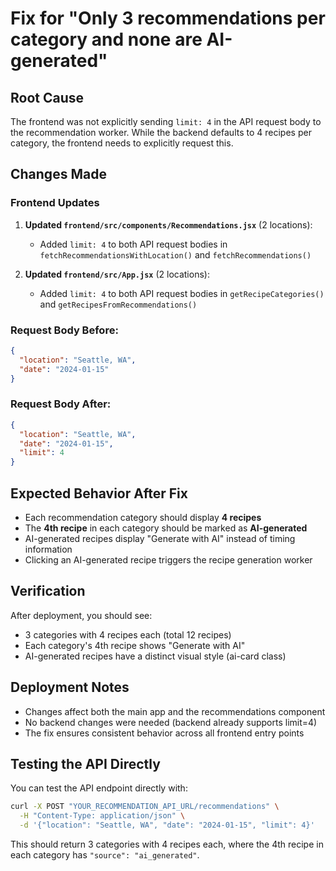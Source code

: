# Fix for "Only 3 recommendations per category and none are AI-generated"

## Root Cause
The frontend was not explicitly sending `limit: 4` in the API request body to the recommendation worker. While the backend defaults to 4 recipes per category, the frontend needs to explicitly request this.

## Changes Made

### Frontend Updates
1. **Updated `frontend/src/components/Recommendations.jsx`** (2 locations):
   - Added `limit: 4` to both API request bodies in `fetchRecommendationsWithLocation()` and `fetchRecommendations()`

2. **Updated `frontend/src/App.jsx`** (2 locations):
   - Added `limit: 4` to both API request bodies in `getRecipeCategories()` and `getRecipesFromRecommendations()`

### Request Body Before:
```json
{
  "location": "Seattle, WA",
  "date": "2024-01-15"
}
```

### Request Body After:
```json
{
  "location": "Seattle, WA", 
  "date": "2024-01-15",
  "limit": 4
}
```

## Expected Behavior After Fix
- Each recommendation category should display **4 recipes**
- The **4th recipe** in each category should be marked as **AI-generated**
- AI-generated recipes display "Generate with AI" instead of timing information
- Clicking an AI-generated recipe triggers the recipe generation worker

## Verification
After deployment, you should see:
- 3 categories with 4 recipes each (total 12 recipes)
- Each category's 4th recipe shows "Generate with AI"
- AI-generated recipes have a distinct visual style (ai-card class)

## Deployment Notes
- Changes affect both the main app and the recommendations component
- No backend changes were needed (backend already supports limit=4)
- The fix ensures consistent behavior across all frontend entry points

## Testing the API Directly
You can test the API endpoint directly with:
```bash
curl -X POST "YOUR_RECOMMENDATION_API_URL/recommendations" \
  -H "Content-Type: application/json" \
  -d '{"location": "Seattle, WA", "date": "2024-01-15", "limit": 4}'
```

This should return 3 categories with 4 recipes each, where the 4th recipe in each category has `"source": "ai_generated"`.